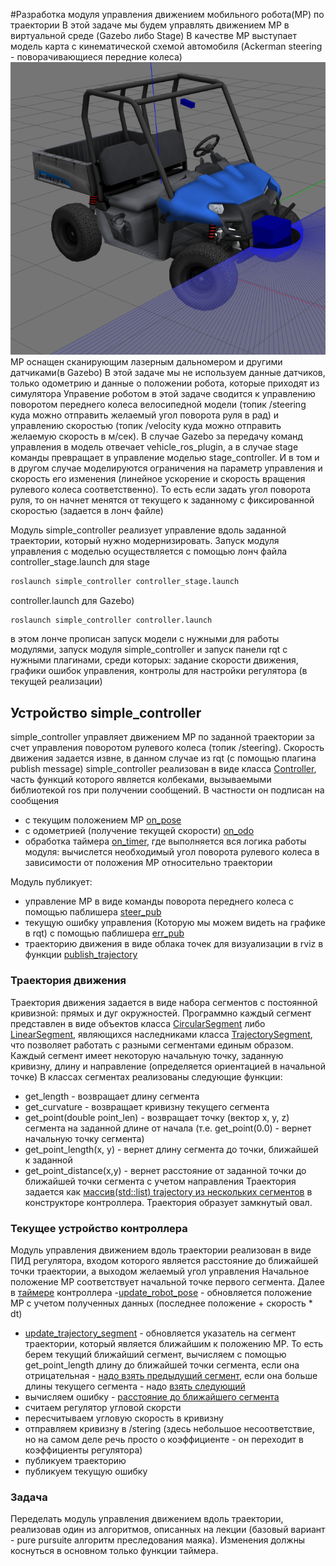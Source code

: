 #Разработка модуля управления движением мобильного робота(МР) по траектории
В этой задаче мы будем управлять движением МР в виртуальной среде (Gazebo либо Stage)
В качестве МР выступает модель карта с кинематической схемой автомобиля (Ackerman steering - поворачивающиеся передние колеса)
![cart](./cart.png)
МР оснащен сканирующим лазерным дальномером и другими датчиками(в Gazebo)
В этой задаче мы не используем данные датчиков, только одометрию и данные о положении робота, которые приходят из симулятора
Управение роботом в этой задаче сводится к управлению поворотом переднего колеса велосипедной модели (топик /steering куда можно отправить желаемый угол поворота руля в рад) и управлению скоростью (топик /velocity куда можно отправить желаемую скорость в м/сек). 
В случае Gazebo за передачу команд управления в модель отвечает vehicle_ros_plugin, а в случае stage команды превращает в управление моделью stage_controller. И в том и в другом случае моделируются ограничения на параметр управления и скорость его изменения (линейное ускорение и скорость вращения рулевого колеса соответственно). То есть если задать угол поворота руля, то он начнет менятся от текущего к заданному с фиксированной скоростью (задается в лонч файле)

Модуль simple_controller реализует управление вдоль заданной траектории, который нужно модернизировать.
Запуск модуля управления с моделью осуществляется с помощью лонч  файла controller_stage.launch для stage
```bash
roslaunch simple_controller controller_stage.launch
```
controller.launch для Gazebo)
```bash
roslaunch simple_controller controller.launch
```
в этом лонче прописан запуск модели с нужными для работы модулями, запуск модуля simple_controller и запуск панели rqt с нужными плагинами, среди которых: задание скорости движения, графики ошибок управления, контролы для настройки регулятора (в текущей реализации)

## Устройство simple_controller
simple_controller управляет движением МР по заданной траектории за счет управления поворотом рулевого колеса (топик /steering). Скорость движения задается извне, в данном случае из rqt (с помощью плагина publish message)
simple_controller реализован в виде класса [Controller](https://github.com/AndreyMinin/MobileRobots/blob/master/mr_ws/src/simple_controller/src/controller.h#L34), часть функций которого является колбеками, вызываемыми библиотекой ros при получении сообщений.
В частности он подписан на сообщения 
- с текущим положением МР [on_pose](https://github.com/AndreyMinin/MobileRobots/blob/master/mr_ws/src/simple_controller/src/controller.cpp#L102)
- с одометрией (получение текущей скорости) [on_odo](https://github.com/AndreyMinin/MobileRobots/blob/master/mr_ws/src/simple_controller/src/controller.cpp#L118)
- обработка таймера [on_timer](https://github.com/AndreyMinin/MobileRobots/blob/master/mr_ws/src/simple_controller/src/controller.cpp#L60), где выполняется вся логика работы модуля: вычислется необходимый угол поворота рулевого колеса в зависимости от положения МР относительно траектории

Модуль публикует:
- управление МР в виде команды поворота переднего колеса с помощью паблишера [steer_pub](https://github.com/AndreyMinin/MobileRobots/blob/master/mr_ws/src/simple_controller/src/controller.cpp#L92)
- текущую ошибку управления (Которую мы можем видеть на графике в rqt) с помощью паблишера [err_pub](https://github.com/AndreyMinin/MobileRobots/blob/master/mr_ws/src/simple_controller/src/controller.cpp#L125)
- траекторию движения в виде облака точек для визуализации в rviz в функции [publish_trajectory](https://github.com/AndreyMinin/MobileRobots/blob/master/mr_ws/src/simple_controller/src/controller.cpp#L181)

### Траектория движения
Траектория движения задается в виде набора сегментов с постоянной кривизной: прямых и дуг окружностей. Программно каждый сегмент представлен в виде объектов класса [CircularSegment](https://github.com/AndreyMinin/MobileRobots/blob/master/mr_ws/src/simple_controller/include/trajectory_segment.h#L39) либо [LinearSegment](https://github.com/AndreyMinin/MobileRobots/blob/master/mr_ws/src/simple_controller/include/trajectory_segment.h#L103), являющихся наследниками класса [TrajectorySegment](https://github.com/AndreyMinin/MobileRobots/blob/master/mr_ws/src/simple_controller/include/trajectory_segment.h#L23), что позволяет работать с разными сегментами единым образом.
Каждый сегмент имеет некоторую начальную точку, заданную кривизну, длину и направление (определяется ориентацией в начальной точке)
В классах сегментах реализованы следующие функции:
- get_length - возвращает длину сегмента 
- get_curvature - возвращает кривизну текущего сегмента
- get_point(double point_len) - возвращает точку (вектор x, y, z) сегмента на заданной длине от начала (т.е. get_point(0.0) - вернет начальную точку сегмента)
- get_point_length(x, y) - вернет длину сегмента до точки, ближайшей к заданной
- get_point_distance(x,y) - вернет расстояние от заданной точки до ближайшей точки сегмента с учетом направления
Траектория задается как [массив(std::list) trajectory из нескольких сегментов](https://github.com/AndreyMinin/MobileRobots/blob/master/mr_ws/src/simple_controller/src/controller.cpp#L274) в конструкторе контроллера. Траектория образует замкнутый овал.

### Текущее устройство контроллера
Модуль управления движением вдоль траектории реализован в виде ПИД регулятора, входом которого является расстояние до ближайшей точки траектории, а выходом желаемый угол управления
Начальное положение МР соответствует начальной точке первого сегмента.
Далее в [таймере](https://github.com/AndreyMinin/MobileRobots/blob/master/mr_ws/src/simple_controller/src/controller.cpp#L60) контроллера
-[update_robot_pose](https://github.com/AndreyMinin/MobileRobots/blob/master/mr_ws/src/simple_controller/src/controller.cpp#L274) - обновляется положение МР с учетом полученных данных (последнее положение + скорость * dt)
- [update_trajectory_segment](https://github.com/AndreyMinin/MobileRobots/blob/master/mr_ws/src/simple_controller/src/controller.cpp#L66)  - обновляется указатель на сегмент траектории, который является ближайшим к положению МР. То есть берем текущий ближайший сегмент, вычисляем с помощью get_point_length длину до ближайшей точки сегмента, если она отрицательная - [надо взять предыдущий сегмент](https://github.com/AndreyMinin/MobileRobots/blob/master/mr_ws/src/simple_controller/src/controller.cpp#L31), если она больше длины текущего сегмента - надо [взять следующий](https://github.com/AndreyMinin/MobileRobots/blob/master/mr_ws/src/simple_controller/src/controller.cpp#L39) 
- вычисляем ошибку - [расстояние до ближайшего сегмента](https://github.com/AndreyMinin/MobileRobots/blob/master/mr_ws/src/simple_controller/src/controller.cpp#L69)
- считаем регулятор угловой скорсти
- пересчитываем угловую скорость в кривизну 
- отправляем кривизну в /stering (здесь небольшое несоответствие, но на самом деле речь просто о коэффициенте - он переходит в коэффициенты регулятора)
- публикуем траекторию
- публикуем текущую ошибку

### Задача
Переделать модуль управления движением вдоль траектории, реализовав один из алгоритмов, описанных на лекции (базовый вариант - pure pursuite алгоритм преследования маяка). Изменения должны коснуться в основном только функции таймера. 